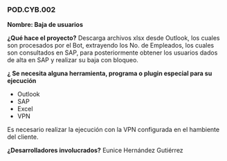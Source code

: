 ### POD.CYB.002 ###

**Nombre: Baja de usuarios**

**¿Qué hace el proyecto?**
Descarga archivos xlsx desde Outlook, los cuales son procesados por el Bot, extrayendo los No. de Empleados, los cuales son consultados en SAP, para posteriormente obtener los usuarios dados de alta en SAP y realizar su baja con bloqueo. 

**¿ Se necesita alguna herramienta, programa o plugin especial para su ejecución**
- Outlook
- SAP
- Excel
- VPN 

Es necesario realizar la ejecución con la VPN configurada en el hambiente del cliente.

**¿Desarrolladores involucrados?**
Eunice Hernández Gutiérrez

